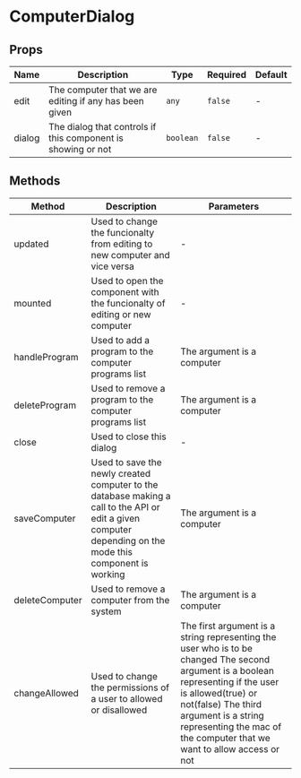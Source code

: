 # ComputerDialog

## Props

<!-- @vuese:ComputerDialog:props:start -->
|Name|Description|Type|Required|Default|
|---|---|---|---|---|
|edit|The computer that we are editing if any has been given|`any`|`false`|-|
|dialog|The dialog that controls if this component is showing or not|`boolean`|`false`|-|

<!-- @vuese:ComputerDialog:props:end -->


## Methods

<!-- @vuese:ComputerDialog:methods:start -->
|Method|Description|Parameters|
|---|---|---|
|updated|Used to change the funcionalty from editing to new computer and vice versa|-|
|mounted|Used to open the component with the funcionalty of editing or new computer|-|
|handleProgram|Used to add a program to the computer programs list|The argument is a computer|
|deleteProgram|Used to remove a program to the computer programs list|The argument is a computer|
|close|Used to close this dialog|-|
|saveComputer|Used to save the newly created computer to the database making a call to the API or edit a given computer depending on the mode this component is working|The argument is a computer|
|deleteComputer|Used to remove a computer from the system|The argument is a computer|
|changeAllowed|Used to change the permissions of a user to allowed or disallowed|The first argument is a string representing the user who is to be changed The second argument is a boolean representing if the user is allowed(true) or not(false) The third argument is a string representing the mac of the computer that we want to allow access or not|

<!-- @vuese:ComputerDialog:methods:end -->


